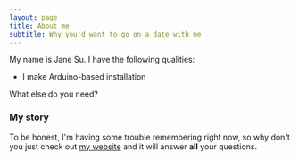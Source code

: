 ```yaml
---
layout: page
title: About me
subtitle: Why you'd want to go on a date with me
---
```


My name is Jane Su. I have the following qualities:

- I make Arduino-based installation

What else do you need?

### My story

To be honest, I'm having some trouble remembering right now, so why don't you just check out [my website](https://www.sujian.org) and it will answer **all** your questions.
